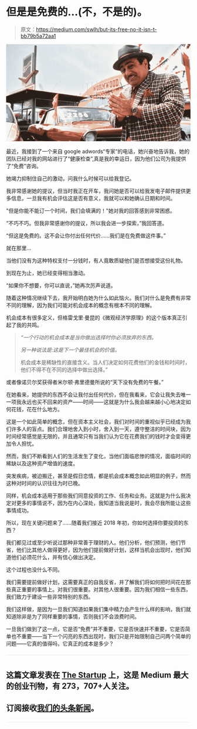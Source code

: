 # 但是是免费的…(不，不是的)。

> 原文：<https://medium.com/swlh/but-its-free-no-it-isn-t-bb79b5a72aa1>

![](img/caf7d44e9dd9bcaca03bd1ed37c1ead0.png)

最近，我接到了一个来自 google adwords“专家”的电话，她兴奋地告诉我，她的团队已经对我的网站进行了“健康检查”,真是我的幸运日，因为他们公司为我提供了“免费”咨询。

她竭力抑制住自己的激动，问我什么时候可以给我登记。

我非常感谢她的提议，但当时我正在开车，我问她是否可以给我发电子邮件提供更多信息，一旦我有机会评估这是否有意义，我就可以和她确认日期和时间。

"但是你能不能订一个时间，我们会填满的！"她对我的回答感到非常困惑。

“不巧不巧。但我非常感谢你的提议，所以我会进一步探索，”我回答道。

“但这是免费的。这不会让你付出任何代价……我们是在免费做这件事。”

就在那里…

当他们没有为这种特权支付一分钱时，有人竟敢质疑他们是否想接受这份礼物。

到现在为止，她已经变得相当激动。

“如果你不想要，你可以直说，”她再次厉声说道。

随着这种情况继续下去，我开始明白她为什么如此恼火。我们对什么是免费有非常不同的理解，因为我们可能对机会成本的概念有根本不同的理解。

机会成本有很多定义，但格雷戈里·曼昆的《微观经济学原理》的这个版本真正引起了我的共鸣。

> *“一个行动的机会成本是当你做出选择时你必须放弃的东西。*
> 
> *另一种说法是:这是下一个最佳机会的价值。*
> 
> 机会成本是稀缺性的直接含义。当人们决定如何花费他们的金钱和时间时，他们不得不在不同的选择中做出选择。”

或者像诺贝尔奖获得者米尔顿·弗里德曼所说的“天下没有免费的午餐。”

在她看来，她提供的东西不会让我付出任何代价，但在我看来，它会让我失去唯一一项我永远也买不回来的资产——时间——这就是为什么我会越来越小心地决定如何花钱，花在什么地方。

这是一个如此简单的概念，但在资本主义社会，我们对时间的重视似乎已经成为我们许多人的盲点。我们合理地舍入到小时，舍入到一天，遵守整洁的时间块，因为时间经常感觉是无限的，并且通常只有当我们认为它在花费我们的钱时才会变得更加令人担忧。

然而，我们不断看到人们的生活发生了变化，当他们面临悲惨的情况，面临时间的稀缺以及这种资产增值的速度。

突发疾病，被迫搬迁，甚至是假日恋情，都是机会成本概念如此明显的例子，然而这种对时间的认识往往为时已晚。

同样，机会成本适用于那些我们同意投资的工作、任务和业务。这就是为什么我决定对更多的事情说不，因为在内心深处，我知道当我说是时，我会尽我所能让这些事情成功。

所以，现在关键问题来了……随着我们接近 2018 年初，你如何选择你要投资的东西？

我们都见过或至少听说过那种非常善于理财的人。他们分析，他们预测，他们节省，他们比其他人做得更好，因为他们提前做好计划，这样当机会出现时，他们知道他们必须花什么，并有信心做出决定。

这个过程也没什么不同。

我们需要提前做好计划，这需要真正的自我反省，并了解我们将如何把时间花在那些真正重要的事情上。对我们很重要。对其他人很重要。因为我们相信一些东西，我们致力于建设一些非常特别的东西。

我们这样做，是因为一旦我们知道如果我们集中精力会产生什么样的影响，我们就知道除非是为了同样重要的事情，否则我们不会浪费时间。

一旦我们做到了这一点，它是否“免费”并不重要，它是否快速并不重要，它是否简单也不重要——当下一个闪亮的东西出现时，我们只是开始限制自己问两个简单的问题——它真的值得吗，它真正的成本是多少？

![](img/731acf26f5d44fdc58d99a6388fe935d.png)

## 这篇文章发表在 [The Startup](https://medium.com/swlh) 上，这是 Medium 最大的创业刊物，有 273，707+人关注。

## 订阅接收[我们的头条新闻](http://growthsupply.com/the-startup-newsletter/)。

![](img/731acf26f5d44fdc58d99a6388fe935d.png)